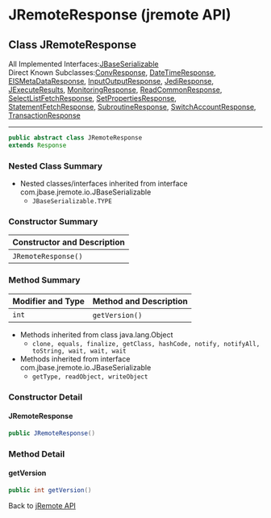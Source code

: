# JRemoteResponse (jremote API)

<PageHeader />

## Class JRemoteResponse

All Implemented Interfaces:[JBaseSerializable](./../../io/jbaseserializable-(jremote-api) "interface in com.jbase.jremote.io")  
Direct Known Subclasses:[ConvResponse](./../convresponse-(jremote-api) "class in com.jbase.jremote.protocol"), [DateTimeResponse](./../datetimeresponse-(jremote-api) "class in com.jbase.jremote.protocol"), [EISMetaDataResponse](./../eismetadataresponse-(jremote-api) "class in com.jbase.jremote.protocol"), [InputOutputResponse](./../inputoutputresponse-(jremote-api) "class in com.jbase.jremote.protocol"), [JediResponse](./../jediresponse-(jremote-api) "class in com.jbase.jremote.protocol"), [JExecuteResults](./../../jexecuteresults-(jremote-api) "class in com.jbase.jremote"), [MonitoringResponse](./../monitoringresponse-(jremote-api) "class in com.jbase.jremote.protocol"), [ReadCommonResponse](./../readcommonresponse-(jremote-api) "class in com.jbase.jremote.protocol"), [SelectListFetchResponse](./../selectlistfetchresponse-(jremote-api) "class in com.jbase.jremote.protocol"), [SetPropertiesResponse](./../setpropertiesresponse-(jremote-api) "class in com.jbase.jremote.protocol"), [StatementFetchResponse](./../statementfetchresponse-(jremote-api) "class in com.jbase.jremote.protocol"), [SubroutineResponse](./../subroutineresponse-(jremote-api) "class in com.jbase.jremote.protocol"), [SwitchAccountResponse](./../switchaccountresponse-(jremote-api) "class in com.jbase.jremote.protocol"), [TransactionResponse](./../transactionresponse-(jremote-api) "class in com.jbase.jremote.protocol")

* * *

```java
public abstract class JRemoteResponse
extends Response
```

### Nested Class Summary

- Nested classes/interfaces inherited from interface com.jbase.jremote.io.JBaseSerializable
  - `JBaseSerializable.TYPE`

### Constructor Summary

| Constructor and Description |
| --- |
| `JRemoteResponse()`  |

### Method Summary

| Modifier and Type | Method and Description |
| --- | --- |
| `int` | `getVersion()`  |

- Methods inherited from class java.lang.Object
  - `clone, equals, finalize, getClass, hashCode, notify, notifyAll, toString, wait, wait, wait`
- Methods inherited from interface com.jbase.jremote.io.JBaseSerializable
  - `getType, readObject, writeObject`

### Constructor Detail

#### JRemoteResponse

```java
public JRemoteResponse()
```

### Method Detail

#### getVersion

```java
public int getVersion()
```

Back to [jRemote API](./../../README.md)

<PageFooter />
